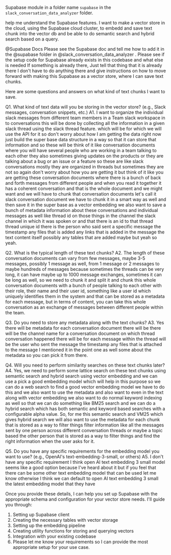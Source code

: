 Supabase module in a folder name `supabase` in the `slack_conversation_data_analyzer` folder.

help me understand the Supabase features. I want to make a vector store in the cloud, using the Supabase cloud cluster, to embedd and save text chunk into the vector db and be able to do semantic search and hybrid search based on a query.

@Supabase Docs
Please see the Supabase doc and tell me how to add it in the @supabase folder in @slack_conversation_data_analyzer .  Please see if the setup code for Supabase already exists in this codebase and what else is needed If something is already there, Just tell that thing that it is already there I don't have to do anything there and give instructions on how to move forward with making this Supabase as a vector store, where I can save text chunks.


Here are some questions and answers on what kind of text chunks I want to save.

Q1. What kind of text data will you be storing in the vector store? (e.g., Slack messages, conversation snippets, etc.)
A1. I want to organize the individual slack messages from different team members in a Team slack workspace in to conversations this will be done by collecting all the information in a given slack thread using the slack thread feature. which will be for which we will use the API for it so don't worry about how I am getting the data right now just build the super base data structure in a way so that it can store that information and so these will be think of it like conversation documents where you will have several people who are working in a team talking to each other they also sometimes giving updates on the products or they are talking about a bug or an issue or a feature so these are like slack conversations mostly they are organized in threads but sometimes they are not so again don't worry about how you are getting it but think of it like you are getting these conversation documents where there is a bunch of back and forth messages from different people and when you read it together it has a coherent conversation and that is the whole document and we might want and we will have to chunk that conversation documents let's call it slack conversation document we have to chunk it in a smart way as well and then save it in the super base as a vector embedding we also want to save a bunch of metadata information about these conversations and individual messages as well like thread id on those things in the channel the slack channel in which it was spoken or and that there is an id to that thread thread unique id there is the person who said sent a specific message the timestamp any files that is added any links that is added in the message the text content itself possibly any tables that are added maybe but yeah so yeah.

Q2. What is the typical length of these text chunks?
A2. The length of these conversation documents can vary from few messages, maybe 3-5 messages, possibly 1 message as well, from 1 message or 2 messages to maybe hundreds of messages because sometimes the threads can be very long, it can have maybe up to 1000 message exchanges, sometimes it can be long as well, so we need to chunk it and split it and chunk this whole conversation documents with a bunch of people talking to each other with their role, their name and their user id, something like a user id which uniquely identifies them in the system and that can be stored as a metadata for each message, but in terms of content, you can take this whole conversation as an exchange of messages between different people within the team.

Q3. Do you need to store any metadata along with the text chunks?
A3. Yes there will be metadata for each conversation document there will be there will be the channel name for a conversation document on which thread conversation happened there will be for each message within the thread will be the user who sent the message the timestamp any files that is attached to the message I mentioned it in the point one as well some about the metadata so you can pick it from there.

Q4. Will you need to perform similarity searches on these text chunks later?
A4. Yes, we need to perform some lattice search on these text chunks using semantic search and hybrid search using vector embedding and we can use a pick a good embedding model which will help in this purpose so we can do a web search to find a good vector embedding model we have to do this and we also want to use the metadata and also want to even in the text along with vector embedding we also want to do normal keyword indexing as well so that we can do something like BM25 search and we can do a hybrid search which has both semantic and keyword based searches with a configurable alpha value. So, for me this semantic search and VM25 which gives hybrid search we will also want to use the metadata for each chunk that is stored as a way to filter things filter information like all the messages sent by one person across different conversation threads or maybe a topic based the other person that is stored as a way to filter things and find the right information when the user asks for it.


Q5. Do you have any specific requirements for the embedding model you want to use? (e.g., OpenAI's text-embedding-3-small, or others)
A5. I don't have any specific requirement I think open AI text embedding 3 small model seems like a good option because I've heard about it but if you feel that there can be some other text embedding model that can be used let me know otherwise I think we can default to open AI text embedding 3 small the latest embedding model that they have


Once you provide these details, I can help you set up Supabase with the appropriate schema and configuration for your vector store needs. I'll guide you through:
1. Setting up Supabase client
2. Creating the necessary tables with vector storage
3. Setting up the embedding pipeline
4. Creating utility functions for storing and querying vectors
5. Integration with your existing codebase
6. Please let me know your requirements so I can provide the most appropriate setup for your use case.
